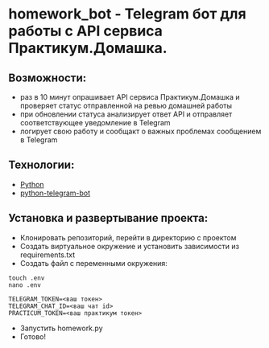 # homework_bot - Telegram бот для работы с API сервиса Практикум.Домашка.
## Возможности:
- раз в 10 минут опрашивает API сервиса Практикум.Домашка и проверяет статус отправленной на ревью домашней работы
- при обновлении статуса анализирует ответ API и отправляет соответствующее уведомление в Telegram
- логирует свою работу и сообщакт о важных проблемах сообщением в Telegram

## Технологии:
- [Python](https://www.python.org)
- [python-telegram-bot](https://docs.python-telegram-bot.org)

## Установка и развертывание проекта:
- Клонировать репозиторий, перейти в директорию с проектом
- Создать виртуальное окружение и установить зависимости из requirements.txt
- Cоздать файл с переменными окружения:
```
touch .env
nano .env

TELEGRAM_TOKEN=<ваш токен>
TELEGRAM_CHAT_ID=<ваш чат id>
PRACTICUM_TOKEN=<ваш практикум токен>
```
- Запустить homework.py
- Готово!
